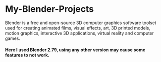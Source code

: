 # My-Blender-Projects

Blender is a free and open-source 3D computer graphics software toolset used for creating animated films, visual effects, art, 3D printed models, motion graphics, interactive 3D applications, virtual reality and computer games.

#### Here I used Blender 2.79, using any other version may cause some features to not work.
